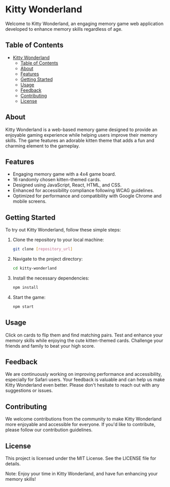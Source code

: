 # Kitty Wonderland

Welcome to Kitty Wonderland, an engaging memory game web application developed to enhance memory skills regardless of age.

## Table of Contents
- [Kitty Wonderland](#kitty-wonderland)
  - [Table of Contents](#table-of-contents)
  - [About](#about)
  - [Features](#features)
  - [Getting Started](#getting-started)
  - [Usage](#usage)
  - [Feedback](#feedback)
  - [Contributing](#contributing)
  - [License](#license)

## About

Kitty Wonderland is a web-based memory game designed to provide an enjoyable gaming experience while helping users improve their memory skills. The game features an adorable kitten theme that adds a fun and charming element to the gameplay.

## Features

- Engaging memory game with a 4x4 game board.
- 16 randomly chosen kitten-themed cards.
- Designed using JavaScript, React, HTML, and CSS.
- Enhanced for accessibility compliance following WCAG guidelines.
- Optimized for performance and compatibility with Google Chrome and mobile screens.

## Getting Started

To try out Kitty Wonderland, follow these simple steps:

1. Clone the repository to your local machine:

   ```bash
   git clone [repository_url]
2. Navigate to the project directory:
    ```bash
    cd kitty-wonderland

3. Install the necessary dependencies:
     ```bash
     npm install

4. Start the game:
     ```bash
     npm start

## Usage

Click on cards to flip them and find matching pairs.
Test and enhance your memory skills while enjoying the cute kitten-themed cards.
Challenge your friends and family to beat your high score.

## Feedback

We are continuously working on improving performance and accessibility, especially for Safari users. Your feedback is valuable and can help us make Kitty Wonderland even better. Please don't hesitate to reach out with any suggestions or issues.

## Contributing

We welcome contributions from the community to make Kitty Wonderland more enjoyable and accessible for everyone. If you'd like to contribute, please follow our contribution guidelines.

## License

This project is licensed under the MIT License. See the LICENSE file for details.

Note: Enjoy your time in Kitty Wonderland, and have fun enhancing your memory skills!

